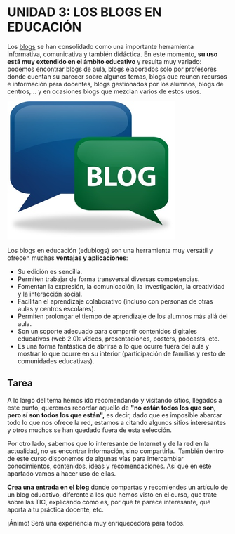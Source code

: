 
# UNIDAD 3: LOS BLOGS EN EDUCACIÓN

Los [blogs](http://www.ite.educacion.es/formacion/materiales/155/cd/modulo_1_Iniciacionblog/qu_es_un_blog.html) se han consolidado como una importante herramienta informativa, comunicativa y también didáctica. En este momento, **su uso está muy extendido en el ámbito educativo** y resulta muy variado: podemos encontrar blogs de aula, blogs elaborados solo por profesores donde cuentan su parecer sobre algunos temas, blogs que reunen recursos e información para docentes, blogs gestionados por los alumnos, blogs de centros,... y en ocasiones blogs que mezclan varios de estos usos.

![5-20- Blog iconiiiiiiiii- Fuente: http://commons-wikimedia-org/wiki/File:Blog_iconoiiiiiiii-jpg CC](img/Blog_iconoiiiiiiii.jpg)


Los blogs en educación (edublogs) son una herramienta muy versátil y ofrecen muchas **ventajas y aplicaciones**:

- Su edición es sencilla.
- Permiten trabajar de forma transversal diversas competencias.
- Fomentan la expresión, la comunicación, la investigación, la creatividad y la interacción social.
- Facilitan el aprendizaje colaborativo (incluso con personas de otras aulas y centros escolares).
- Permiten prolongar el tiempo de aprendizaje de los alumnos más allá del aula.
- Son un soporte adecuado para compartir contenidos digitales educativos (web 2.0): vídeos, presentaciones, posters, podcasts, etc.
- Es una forma fantástica de abrirse a lo que ocurre fuera del aula y mostrar lo que ocurre en su interior (participación de familias y resto de comunidades educativas).

## Tarea

A lo largo del tema hemos ido recomendando y visitando sitios, llegados a este punto, queremos recordar aquello de **"no están todos los que son, pero sí son todos los que están",** es decir, dado que es imposible abarcar todo lo que nos ofrece la red, estamos a citando algunos sitios interesantes y otros muchos se han quedado fuera de esta selección.

Por otro lado, sabemos que lo interesante de Internet y de la red en la actualidad, no es encontrar información, sino compartirla.  También dentro de este curso disponemos de algunas vías para intercambiar conocimientos, contenidos, ideas y recomendaciones. Así que en este apartado vamos a hacer uso de ellas.

**Crea una entrada en el blog** donde compartas y recomiendes un artículo de un blog educativo, diferente a los que hemos visto en el curso, que trate sobre las TIC, explicando cómo es, por qué te parece interesante, qué aporta a tu práctica docente, etc.

¡Ánimo! Será una experiencia muy enriquecedora para todos.

